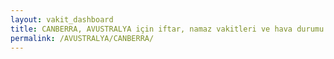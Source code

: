 ```yaml
---
layout: vakit_dashboard
title: CANBERRA, AVUSTRALYA için iftar, namaz vakitleri ve hava durumu - ilçe/eyalet seç
permalink: /AVUSTRALYA/CANBERRA/
---
```


<script type="text/javascript">
  var GLOBAL_COUNTRY = 'AVUSTRALYA';
  var GLOBAL_CITY = 'CANBERRA';
  var GLOBAL_STATE = '';
  var lat = 72;
  var lon = 21;
</script>
